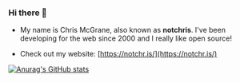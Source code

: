 ### Hi there 👋

- My name is Chris McGrane, also known as **notchris**. I've been developing for the web since 2000 and I really like open source!

- Check out my website: [https://notchr.is/](https://notchr.is/)

[![Anurag's GitHub stats](https://github-readme-stats.vercel.app/api?username=notchris)](https://github.com/anuraghazra/github-readme-stats)

